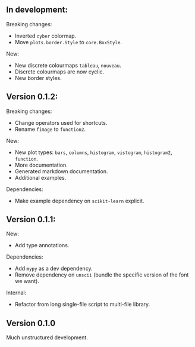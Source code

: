 In development:
---------------

Breaking changes:

* Inverted `cyber` colormap.
* Move `plots.border.Style` to `core.BoxStyle`.

New:

* New discrete colourmaps `tableau`, `nouveau`.
* Discrete colourmaps are now cyclic.
* New border styles.

Version 0.1.2:
--------------

Breaking changes:

* Change operators used for shortcuts.
* Rename `fimage` to `function2`.

New:

* New plot types: `bars`, `columns`, `histogram`, `vistogram`, `histogram2`,
  `function`.
* More documentation.
* Generated markdown documentation.
* Additional examples.

Dependencies:

* Make example dependency on `scikit-learn` explicit.

Version 0.1.1:
--------------

New:

* Add type annotations.

Dependencies:

* Add `mypy` as a dev dependency.
* Remove dependency on `unscii` (bundle the specific version of the font we
  want).

Internal:

* Refactor from long single-file script to multi-file library.

Version 0.1.0
-------------

Much unstructured development.
